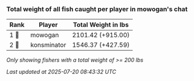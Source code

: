 ### Total weight of all fish caught per player in mowogan's chat
| Rank | Player | Total Weight in lbs |
|------|--------|---------|
| 1 🥇  | mowogan | 2101.42 (+915.00) |
| 2 🥈  | konsminator | 1546.37 (+427.59) |

_Only showing fishers with a total weight of >= 200 lbs_

_Last updated at 2025-07-20 08:43:32 UTC_